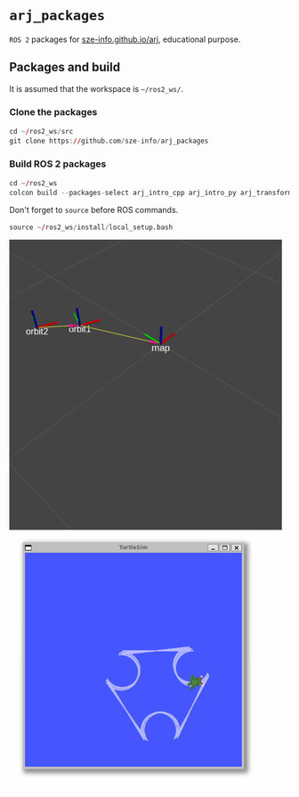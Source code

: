 # `arj_packages`
`ROS 2` packages for [sze-info.github.io/arj](http://sze-info.github.io/arj), educational purpose.


## Packages and build

It is assumed that the workspace is `~/ros2_ws/`.

### Clone the packages
``` r
cd ~/ros2_ws/src
git clone https://github.com/sze-info/arj_packages
```

### Build ROS 2 packages
``` r
cd ~/ros2_ws
colcon build --packages-select arj_intro_cpp arj_intro_py arj_transforms_cpp arj_transforms_py arj_simple_perception
```

Don't forget to `source` before ROS commands.

``` r
source ~/ros2_ws/install/local_setup.bash
```

![transforms01](arj_transforms_cpp/img/transforms01.gif)
![turtlesim02](https://raw.githubusercontent.com/sze-info/arj/main/docs/bevezetes/turtlesim02.gif)